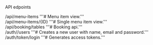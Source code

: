 API edpoints

/api/menu-items               '''# Menu item view.'''  
/api/menu-items/{ID}          '''# Single menu item view.'''  
/api/booking/tables           '''# Booking api.'''  
/auth//users                  '''# Creates a new user with name, email and password.'''  
/auth/token/login             '''# Generates access tokens.'''  